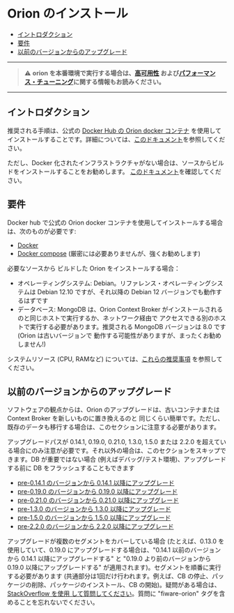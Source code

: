 # Orion のインストール

* [イントロダクション](#introduction)
* [要件](#requirements)
* [以前のバージョンからのアップグレード](#upgrading-from-a-previous-version)

---
> :warning: **orion を本番環境で実行する場合は、[高可用性](extra/ha.md) および[パフォーマンス・チューニング](perf_tuning.md)に関する情報もお読みください。**
---

<a name="introduction"></a>
## イントロダクション

推奨される手順は、公式の [Docker Hub の Orion docker コンテナ](https://hub.docker.com/repository/docker/telefonicaiot/fiware-orion) を使用してインストールすることです。詳細については、[このドキュメント](https://github.com/telefonicaid/fiware-orion/blob/master/docker/README.jp.md)を参照してください。

ただし、Docker 化されたインフラストラクチャがない場合は、ソースからビルドをインストールすることをお勧めします。
[このドキュメント](build_source.md)を確認してください。

<a name="requirements"></a>
## 要件

Docker hub で公式の Orion docker コンテナを使用してインストールする場合は、次のものが必要です:

* [Docker](https://docs.docker.com/engine/install/)
* [Docker compose](https://docs.docker.com/compose/install/) (厳密には必要ありませんが、強くお勧めします)

必要なソースから ビルドした Orion をインストールする場合：

* オペレーティングシステム: Debian。リファレンス・オペレーティングシステムは Debian 12.10 ですが、それ以降の
  Debian 12 バージョンでも動作するはずです
* データベース: MongoDB は、Orion Context Broker がインストールされるのと同じホストで実行するか、ネットワーク経由で
  アクセスできる別のホストで実行する必要があります。推奨される MongoDB バージョンは 8.0 です (Orion は古いバージョンで
  動作する可能性がありますが、まったくお勧めしません!)

システムリソース (CPU, RAMなど) については、[これらの推奨事項](diagnosis.md#resource-availability) を参照してください。

<a name="upgrading-from-a-previous-version"></a>
## 以前のバージョンからのアップグレード

ソフトウェアの観点からは、Orion のアップグレードは、古いコンテナまたは Context Broker を新しいものに置き換えるのと
同じくらい簡単です。ただし、既存のデータも移行する場合は、このセクションに注意する必要があります。

アップグレードパスが 0.14.1, 0.19.0, 0.21.0, 1.3.0, 1.5.0 または 2.2.0 を超えている場合にのみ注意が必要です。それ以外の場合は、このセクションをスキップできます。DB が重要ではない場合 (例えばデバッグ/テスト環境)、アップグレードする前に DB をフラッシュすることもできます

* [pre-0.14.1 のバージョンから 0.14.1 以降にアップグレード](upgrading_crossing_0-14-1.md)
* [pre-0.19.0 のバージョンから 0.19.0 以降にアップグレード](upgrading_crossing_0-19-0.md)
* [pre-0.21.0 のバージョンから 0.21.0 以降にアップグレード](upgrading_crossing_0-21-0.md)
* [pre-1.3.0 のバージョンから 1.3.0 以降にアップグレード](upgrading_crossing_1-3-0.md)
* [pre-1.5.0 のバージョンから 1.5.0 以降にアップグレード](upgrading_crossing_1-5-0.md)
* [pre-2.2.0 のバージョンから 2.2.0 以降にアップグレード](upgrading_crossing_2-2-0.md)

アップグレードが複数のセグメントをカバーしている場合 (たとえば、0.13.0 を使用していて、0.19.0 にアップグレードする場合は、"0.14.1 以前のバージョンから 0.14.1 以降にアップグレードする" と "0.19.0 より前のバージョンから 0.19.0 以降にアップグレードする" が適用されます)。セグメントを順番に実行する必要があります (共通部分は1回だけ行われます。例えば、CB の停止、パッケージの削除、パッケージのインストール、CB の開始)。疑問がある場合は、[StackOverflow を使用 して質問してください](http://stackoverflow.com/questions/ask)。質問に "fiware-orion" タグを含めることを忘れないでください。
